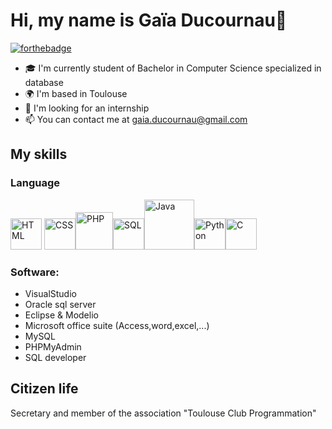 # Hi, my name is Gaïa Ducournau👋
[![forthebadge](https://forthebadge.com/images/badges/built-with-love.svg)](https://forthebadge.com)
- 🎓 I'm currently student of Bachelor in Computer Science specialized in database
- 🌍 I'm based in Toulouse
- 👀 I'm looking for an internship
- 📫 You can contact me at gaia.ducournau@gmail.com

## My skills
### Language
<img src="https://cdn.pixabay.com/photo/2017/08/05/11/16/logo-2582748_1280.png" alt="HTML" width="50"/> <img src="https://cdn.pixabay.com/photo/2017/08/05/11/16/logo-2582747_960_720.png" alt="CSS" width="50"/><img src="https://www.php.net/images/logos/new-php-logo.svg" alt="PHP" width="60"/><img src="https://cdn-icons-png.flaticon.com/512/603/603201.png" alt="SQL" width="50"/><img src="https://logos-download.com/wp-content/uploads/2016/10/Java_logo_icon.png" alt="Java" width="80"/><img src="https://cdn3.iconfinder.com/data/icons/logos-and-brands-adobe/512/267_Python-512.png" alt="Python" width="50"/><img src="https://uxwing.com/wp-content/themes/uxwing/download/brands-and-social-media/c-program-icon.png" alt="C" width="50"/>

### Software:
- VisualStudio
- Oracle sql server
- Eclipse & Modelio
- Microsoft office suite (Access,word,excel,...)
- MySQL
- PHPMyAdmin
- SQL developer

## Citizen life
Secretary and member of the association "Toulouse Club Programmation"
